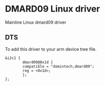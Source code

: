 DMARD09 Linux driver
====================

Mainline Linux dmard09 driver

DTS
---

To add this driver to your arm device tree file.

```
&i2c1 {
	    dmard09@0x1d {
		compatible = "domintech,dmard09";
		reg = <0x1d>;
	    };
};
```
